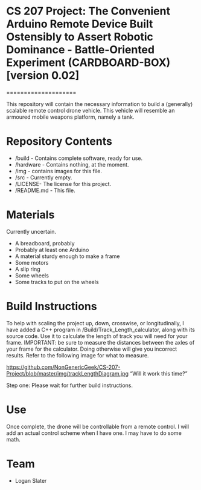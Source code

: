 # CS 207 Project: The Convenient Arduino Remote Device Built Ostensibly to Assert Robotic Dominance - Battle-Oriented Experiment (CARDBOARD-BOX) [version 0.02]
====================

This repository will contain the necessary information to build a (generally) scalable remote control drone vehicle. This vehicle will resemble an armoured mobile weapons platform, namely a tank.

Repository Contents
==========
* /build - Contains complete software, ready for use.
* /hardware - Contains nothing, at the moment.
* /img - contains images for this file.
* /src - Currently empty.
* /LICENSE-  The license for this project.
* /README.md - This file.

Materials
==========
Currently uncertain.
* A breadboard, probably
* Probably at least one Arduino
* A material sturdy enough to make a frame
* Some motors
* A slip ring
* Some wheels
* Some tracks to put on the wheels

Build Instructions	
==========
To help with scaling the project up, down, crosswise, or longitudinally, I have added a C++ program in /Build/Track_Length_calculator, along with its source code. Use it to calculate the length of track you will need for your frame.
IMPORTANT: be sure to measure the distances between the axles of your frame for the calculator. Doing otherwise will give you incorrect results.
Refer to the following image for what to measure.

https://github.com/NonGenericGeek/CS-207-Project/blob/master/img/trackLengthDiagram.jpg “Will it work this time?”

Step one: Please wait for further build instructions.

Use
=====
Once complete, the drone will be controllable from a remote control. I will add an actual control scheme when I have one. I may have to do some math.

Team
=====
* Logan Slater